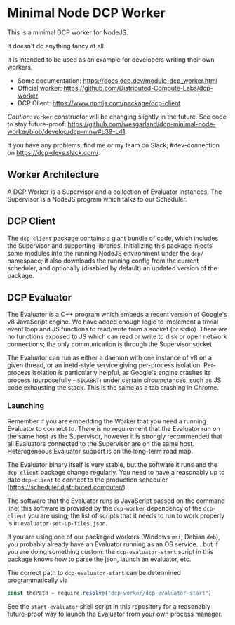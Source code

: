 # Minimal Node DCP Worker

This is a minimal DCP worker for NodeJS.

It doesn't do anything fancy at all.

It is intended to be used as an example for developers writing their own workers.

* Some documentation: https://docs.dcp.dev/module-dcp_worker.html
* Official worker: https://github.com/Distributed-Compute-Labs/dcp-worker
* DCP Client: https://www.npmjs.com/package/dcp-client

*Caution:* `Worker` constructor will be changing slightly in the future. See code to stay future-proof: https://github.com/wesgarland/dcp-minimal-node-worker/blob/develop/dcp-mnw#L39-L41.

If you have any problems, find me or my team on Slack; #dev-connection on https://dcp-devs.slack.com/. 

## Worker Architecture
A DCP Worker is a Supervisor and a collection of Evaluator instances. The Supervisor is a NodeJS program which talks to our Scheduler.

## DCP Client
The `dcp-client` package contains a giant bundle of code, which includes the Supervisor and supporting libraries.  Initializing this package injects some modules into the running NodeJS environment under the `dcp/` namespace; it also downloads the running config from the current scheduler, and optionally (disabled by default) an updated version of the package.

## DCP Evaluator 
The Evaluator is a C++ program which embeds a recent version of Google's v8 JavaScript engine. We have added enough logic to implement a trivial event loop and JS functions to read/write from a socket (or stdio).  There are no functions exposed to JS which can read or write to disk or open network connections; the only communication is through the Supervisor socket.

The Evaluator can run as either a daemon with one instance of v8 on a given thread, or an inetd-style service giving per-process isolation.  Per-process isolation is particularly helpful, as Google's engine crashes its process (purposefully - `SIGABRT`) under certain circumstances, such as JS code exhausting the stack. This is the same as a tab crashing in Chrome. 

### Launching
Remember if you are embedding the Worker that you need a running Evaluator to connect to.  There is no requirement that the Evaluator run on the same host as the Supervisor, however it is strongly recommended that all  Evaluators connected to the Supervisor are on the same host.  Heterogeneous Evaluator support is on the long-term road map.

The Evaluator binary itself is very stable, but the software it runs and the `dcp-client` package change regularly.  You need to have a reasonably up to date `dcp-client` to connect to the production scheduler (https://scheduler.distributed.computer/).

The software that the Evaluator runs is JavaScript passed on the command line; this software is provided by the `dcp-worker` dependency of the `dcp-client` you are using; the list of scripts that it needs to run to work properly is in `evaluator-set-up-files.json`.

If you are using one of our packaged workers (Windows `msi`, Debian `deb`), you probably already have an Evaluator running as an OS service....but if you are doing something custom: the `dcp-evaluator-start` script in this package knows how to parse the json, launch an evaluator, etc.

The correct path to `dcp-evaluator-start` can be determined programmatically via

```javascript
const thePath = require.resolve("dcp-worker/dcp-evaluator-start")
```

See the `start-evaluator` shell script in this repository for a reasonably future-proof way to launch the Evaluator from your own process manager.
